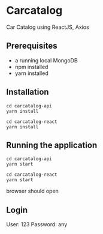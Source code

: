 # Carcatalog
Car Catalog using ReactJS, Axios

## Prerequisites
- a running local MongoDB
- npm installed
- yarn installed

## Installation
```
cd carcatalog-api
yarn install
```

```
cd carcatalog-react
yarn install
```

## Running the application
```
cd carcatalog-api
yarn start
```

```
cd carcatalog-react
yarn start
```

browser should open

## Login
User: 123
Password: any
